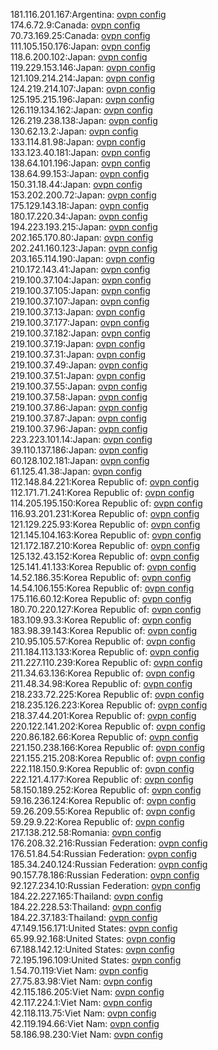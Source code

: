 181.116.201.167:Argentina: [ovpn config](vpn/181_116_201_167.ovpn)  
174.6.72.9:Canada: [ovpn config](vpn/174_6_72_9.ovpn)  
70.73.169.25:Canada: [ovpn config](vpn/70_73_169_25.ovpn)  
111.105.150.176:Japan: [ovpn config](vpn/111_105_150_176.ovpn)  
118.6.200.102:Japan: [ovpn config](vpn/118_6_200_102.ovpn)  
119.229.153.146:Japan: [ovpn config](vpn/119_229_153_146.ovpn)  
121.109.214.214:Japan: [ovpn config](vpn/121_109_214_214.ovpn)  
124.219.214.107:Japan: [ovpn config](vpn/124_219_214_107.ovpn)  
125.195.215.196:Japan: [ovpn config](vpn/125_195_215_196.ovpn)  
126.119.134.162:Japan: [ovpn config](vpn/126_119_134_162.ovpn)  
126.219.238.138:Japan: [ovpn config](vpn/126_219_238_138.ovpn)  
130.62.13.2:Japan: [ovpn config](vpn/130_62_13_2.ovpn)  
133.114.81.98:Japan: [ovpn config](vpn/133_114_81_98.ovpn)  
133.123.40.181:Japan: [ovpn config](vpn/133_123_40_181.ovpn)  
138.64.101.196:Japan: [ovpn config](vpn/138_64_101_196.ovpn)  
138.64.99.153:Japan: [ovpn config](vpn/138_64_99_153.ovpn)  
150.31.18.44:Japan: [ovpn config](vpn/150_31_18_44.ovpn)  
153.202.200.72:Japan: [ovpn config](vpn/153_202_200_72.ovpn)  
175.129.143.18:Japan: [ovpn config](vpn/175_129_143_18.ovpn)  
180.17.220.34:Japan: [ovpn config](vpn/180_17_220_34.ovpn)  
194.223.193.215:Japan: [ovpn config](vpn/194_223_193_215.ovpn)  
202.165.170.80:Japan: [ovpn config](vpn/202_165_170_80.ovpn)  
202.241.160.123:Japan: [ovpn config](vpn/202_241_160_123.ovpn)  
203.165.114.190:Japan: [ovpn config](vpn/203_165_114_190.ovpn)  
210.172.143.41:Japan: [ovpn config](vpn/210_172_143_41.ovpn)  
219.100.37.104:Japan: [ovpn config](vpn/219_100_37_104.ovpn)  
219.100.37.105:Japan: [ovpn config](vpn/219_100_37_105.ovpn)  
219.100.37.107:Japan: [ovpn config](vpn/219_100_37_107.ovpn)  
219.100.37.13:Japan: [ovpn config](vpn/219_100_37_13.ovpn)  
219.100.37.177:Japan: [ovpn config](vpn/219_100_37_177.ovpn)  
219.100.37.182:Japan: [ovpn config](vpn/219_100_37_182.ovpn)  
219.100.37.19:Japan: [ovpn config](vpn/219_100_37_19.ovpn)  
219.100.37.31:Japan: [ovpn config](vpn/219_100_37_31.ovpn)  
219.100.37.49:Japan: [ovpn config](vpn/219_100_37_49.ovpn)  
219.100.37.51:Japan: [ovpn config](vpn/219_100_37_51.ovpn)  
219.100.37.55:Japan: [ovpn config](vpn/219_100_37_55.ovpn)  
219.100.37.58:Japan: [ovpn config](vpn/219_100_37_58.ovpn)  
219.100.37.86:Japan: [ovpn config](vpn/219_100_37_86.ovpn)  
219.100.37.87:Japan: [ovpn config](vpn/219_100_37_87.ovpn)  
219.100.37.96:Japan: [ovpn config](vpn/219_100_37_96.ovpn)  
223.223.101.14:Japan: [ovpn config](vpn/223_223_101_14.ovpn)  
39.110.137.186:Japan: [ovpn config](vpn/39_110_137_186.ovpn)  
60.128.102.181:Japan: [ovpn config](vpn/60_128_102_181.ovpn)  
61.125.41.38:Japan: [ovpn config](vpn/61_125_41_38.ovpn)  
112.148.84.221:Korea Republic of: [ovpn config](vpn/112_148_84_221.ovpn)  
112.171.71.241:Korea Republic of: [ovpn config](vpn/112_171_71_241.ovpn)  
114.205.195.150:Korea Republic of: [ovpn config](vpn/114_205_195_150.ovpn)  
116.93.201.231:Korea Republic of: [ovpn config](vpn/116_93_201_231.ovpn)  
121.129.225.93:Korea Republic of: [ovpn config](vpn/121_129_225_93.ovpn)  
121.145.104.163:Korea Republic of: [ovpn config](vpn/121_145_104_163.ovpn)  
121.172.187.210:Korea Republic of: [ovpn config](vpn/121_172_187_210.ovpn)  
125.132.43.152:Korea Republic of: [ovpn config](vpn/125_132_43_152.ovpn)  
125.141.41.133:Korea Republic of: [ovpn config](vpn/125_141_41_133.ovpn)  
14.52.186.35:Korea Republic of: [ovpn config](vpn/14_52_186_35.ovpn)  
14.54.106.155:Korea Republic of: [ovpn config](vpn/14_54_106_155.ovpn)  
175.116.60.12:Korea Republic of: [ovpn config](vpn/175_116_60_12.ovpn)  
180.70.220.127:Korea Republic of: [ovpn config](vpn/180_70_220_127.ovpn)  
183.109.93.3:Korea Republic of: [ovpn config](vpn/183_109_93_3.ovpn)  
183.98.39.143:Korea Republic of: [ovpn config](vpn/183_98_39_143.ovpn)  
210.95.105.57:Korea Republic of: [ovpn config](vpn/210_95_105_57.ovpn)  
211.184.113.133:Korea Republic of: [ovpn config](vpn/211_184_113_133.ovpn)  
211.227.110.239:Korea Republic of: [ovpn config](vpn/211_227_110_239.ovpn)  
211.34.63.136:Korea Republic of: [ovpn config](vpn/211_34_63_136.ovpn)  
211.48.34.98:Korea Republic of: [ovpn config](vpn/211_48_34_98.ovpn)  
218.233.72.225:Korea Republic of: [ovpn config](vpn/218_233_72_225.ovpn)  
218.235.126.223:Korea Republic of: [ovpn config](vpn/218_235_126_223.ovpn)  
218.37.44.201:Korea Republic of: [ovpn config](vpn/218_37_44_201.ovpn)  
220.122.141.202:Korea Republic of: [ovpn config](vpn/220_122_141_202.ovpn)  
220.86.182.66:Korea Republic of: [ovpn config](vpn/220_86_182_66.ovpn)  
221.150.238.166:Korea Republic of: [ovpn config](vpn/221_150_238_166.ovpn)  
221.155.215.208:Korea Republic of: [ovpn config](vpn/221_155_215_208.ovpn)  
222.118.150.9:Korea Republic of: [ovpn config](vpn/222_118_150_9.ovpn)  
222.121.4.177:Korea Republic of: [ovpn config](vpn/222_121_4_177.ovpn)  
58.150.189.252:Korea Republic of: [ovpn config](vpn/58_150_189_252.ovpn)  
59.16.236.124:Korea Republic of: [ovpn config](vpn/59_16_236_124.ovpn)  
59.26.209.55:Korea Republic of: [ovpn config](vpn/59_26_209_55.ovpn)  
59.29.9.22:Korea Republic of: [ovpn config](vpn/59_29_9_22.ovpn)  
217.138.212.58:Romania: [ovpn config](vpn/217_138_212_58.ovpn)  
176.208.32.216:Russian Federation: [ovpn config](vpn/176_208_32_216.ovpn)  
176.51.84.54:Russian Federation: [ovpn config](vpn/176_51_84_54.ovpn)  
185.34.240.124:Russian Federation: [ovpn config](vpn/185_34_240_124.ovpn)  
90.157.78.186:Russian Federation: [ovpn config](vpn/90_157_78_186.ovpn)  
92.127.234.10:Russian Federation: [ovpn config](vpn/92_127_234_10.ovpn)  
184.22.227.165:Thailand: [ovpn config](vpn/184_22_227_165.ovpn)  
184.22.228.53:Thailand: [ovpn config](vpn/184_22_228_53.ovpn)  
184.22.37.183:Thailand: [ovpn config](vpn/184_22_37_183.ovpn)  
47.149.156.171:United States: [ovpn config](vpn/47_149_156_171.ovpn)  
65.99.92.168:United States: [ovpn config](vpn/65_99_92_168.ovpn)  
67.188.142.12:United States: [ovpn config](vpn/67_188_142_12.ovpn)  
72.195.196.109:United States: [ovpn config](vpn/72_195_196_109.ovpn)  
1.54.70.119:Viet Nam: [ovpn config](vpn/1_54_70_119.ovpn)  
27.75.83.98:Viet Nam: [ovpn config](vpn/27_75_83_98.ovpn)  
42.115.186.205:Viet Nam: [ovpn config](vpn/42_115_186_205.ovpn)  
42.117.224.1:Viet Nam: [ovpn config](vpn/42_117_224_1.ovpn)  
42.118.113.75:Viet Nam: [ovpn config](vpn/42_118_113_75.ovpn)  
42.119.194.66:Viet Nam: [ovpn config](vpn/42_119_194_66.ovpn)  
58.186.98.230:Viet Nam: [ovpn config](vpn/58_186_98_230.ovpn)  
